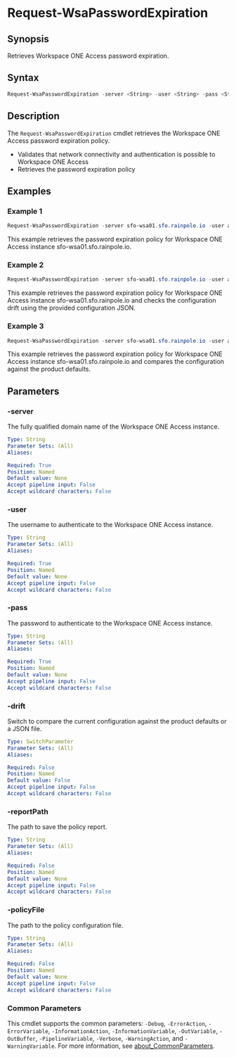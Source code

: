 # Request-WsaPasswordExpiration

## Synopsis

Retrieves Workspace ONE Access password expiration.

## Syntax

```powershell
Request-WsaPasswordExpiration -server <String> -user <String> -pass <String> [-drift] [-reportPath <String>] [-policyFile <String>] [<CommonParameters>]
```

## Description

The `Request-WsaPasswordExpiration` cmdlet retrieves the Workspace ONE Access password expiration policy.

- Validates that network connectivity and authentication is possible to Workspace ONE Access
- Retrieves the password expiration policy

## Examples

### Example 1

```powershell
Request-WsaPasswordExpiration -server sfo-wsa01.sfo.rainpole.io -user admin -pass VMw@re1!
```

This example retrieves the password expiration policy for Workspace ONE Access instance sfo-wsa01.sfo.rainpole.io.

### Example 2

```powershell
Request-WsaPasswordExpiration -server sfo-wsa01.sfo.rainpole.io -user admin -pass VMw@re1! -drift -reportPath "F:\Reporting" -policyFile "passwordPolicyConfig.json"
```

This example retrieves the password expiration policy for Workspace ONE Access instance sfo-wsa01.sfo.rainpole.io and checks the configuration drift using the provided configuration JSON.

### Example 3

```powershell
Request-WsaPasswordExpiration -server sfo-wsa01.sfo.rainpole.io -user admin -pass VMw@re1! -drift
```

This example retrieves the password expiration policy for Workspace ONE Access instance sfo-wsa01.sfo.rainpole.io and compares the configuration against the product defaults.

## Parameters

### -server

The fully qualified domain name of the Workspace ONE Access instance.

```yaml
Type: String
Parameter Sets: (All)
Aliases:

Required: True
Position: Named
Default value: None
Accept pipeline input: False
Accept wildcard characters: False
```

### -user

The username to authenticate to the Workspace ONE Access instance.

```yaml
Type: String
Parameter Sets: (All)
Aliases:

Required: True
Position: Named
Default value: None
Accept pipeline input: False
Accept wildcard characters: False
```

### -pass

The password to authenticate to the Workspace ONE Access instance.

```yaml
Type: String
Parameter Sets: (All)
Aliases:

Required: True
Position: Named
Default value: None
Accept pipeline input: False
Accept wildcard characters: False
```

### -drift

Switch to compare the current configuration against the product defaults or a JSON file.

```yaml
Type: SwitchParameter
Parameter Sets: (All)
Aliases:

Required: False
Position: Named
Default value: False
Accept pipeline input: False
Accept wildcard characters: False
```

### -reportPath

The path to save the policy report.

```yaml
Type: String
Parameter Sets: (All)
Aliases:

Required: False
Position: Named
Default value: None
Accept pipeline input: False
Accept wildcard characters: False
```

### -policyFile

The path to the policy configuration file.

```yaml
Type: String
Parameter Sets: (All)
Aliases:

Required: False
Position: Named
Default value: None
Accept pipeline input: False
Accept wildcard characters: False
```

### Common Parameters

This cmdlet supports the common parameters: `-Debug`, `-ErrorAction`, `-ErrorVariable`, `-InformationAction`, `-InformationVariable`, `-OutVariable`, `-OutBuffer`, `-PipelineVariable`, `-Verbose`, `-WarningAction`, and `-WarningVariable`. For more information, see [about_CommonParameters](http://go.microsoft.com/fwlink/?LinkID=113216).
